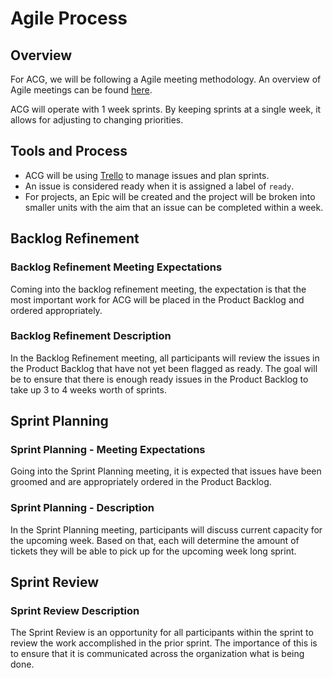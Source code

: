 # Agile Process

## Overview

For ACG, we will be following a Agile meeting methodology.  An overview of Agile meetings can be found [here](https://tech.gsa.gov/guides/Agile_Meetings_Goals_and_Benefits/).

ACG will operate with 1 week sprints. By keeping sprints at a single week, it allows for adjusting to changing priorities.

## Tools and Process

- ACG will be using [Trello](https://trello.com/) to manage issues and plan sprints.
- An issue is considered ready when it is assigned a label of `ready`.
- For projects, an Epic will be created and the project will be broken into smaller units with the aim that an issue can be completed within a week.

## Backlog Refinement

### Backlog Refinement Meeting Expectations

Coming into the backlog refinement meeting, the expectation is that the most important work for ACG will be placed in the Product Backlog and ordered appropriately.

### Backlog Refinement Description

In the Backlog Refinement meeting, all participants will review the issues in the Product Backlog that have not yet been flagged as ready.  The goal will be to ensure that there is enough ready issues in the Product Backlog to take up 3 to 4 weeks worth of sprints.

## Sprint Planning

### Sprint Planning - Meeting Expectations

Going into the Sprint Planning meeting, it is expected that issues have been groomed and are appropriately ordered in the Product Backlog.

### Sprint Planning - Description

In the Sprint Planning meeting, participants will discuss current capacity for the upcoming week.  Based on that, each will determine the amount of tickets they will be able to pick up for the upcoming week long sprint.

## Sprint Review

### Sprint Review Description

The Sprint Review is an opportunity for all participants within the sprint to review the work accomplished in the prior sprint.  The importance of this is to ensure that it is communicated across the organization what is being done.
